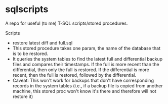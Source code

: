 # sqlscripts
A repo for useful (to me) T-SQL scripts/stored procedures.

Scripts
* restore latest diff and full.sql
 * This stored procedure takes one param, the name of the database that is to be restored. 
 * It queries the system tables to find the latest full and differential backup files and compares their timestamps. If the full is more recent than the differential, then only the full is restored. If the differential is more recent, then the full is restored, followed by the differential. 
 * Caveat: This won't work for backups that don't have corresponding records in the system tables (i.e., if a backup file is copied from another machine, this stored proc won't know it's there and therefore will not restore it)
